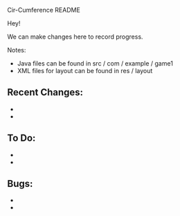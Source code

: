 Cir-Cumference README

Hey!

We can make changes here to record progress.

Notes: 
- Java files can be found in src / com / example / game1
- XML files for layout can be found in  res / layout 

Recent Changes:
-
-
-


To Do:
-
-
-


Bugs:
-
-
-
